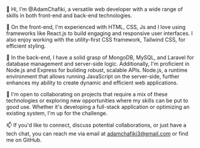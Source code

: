 👋 Hi, I'm @AdamChafiki, a versatile web developer with a wide range of skills in both front-end and back-end technologies.

👀 On the front-end, I'm experienced with HTML, CSS, Js  and I love using frameworks like React.js to build engaging and responsive user interfaces. I also enjoy working with the utility-first CSS framework, Tailwind CSS, for efficient styling.

🌱 In the back-end, I have a solid grasp of MongoDB, MySQL, and Laravel for database management and server-side logic. Additionally, I'm proficient in Node.js and Express for building robust, scalable APIs. Node.js, a runtime environment that allows running JavaScript on the server-side, further enhances my ability to create dynamic and efficient web applications.

💞️ I'm open to collaborating on projects that require a mix of these technologies or exploring new opportunities where my skills can be put to good use. Whether it's developing a full-stack application or optimizing an existing system, I'm up for the challenge.

📫 If you'd like to connect, discuss potential collaborations, or just have a tech chat, you can reach me via email at adamchafiki3@email.com or find me on GitHub.

